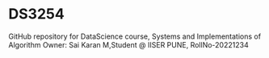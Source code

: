 # DS3254
GitHub repository for DataScience course, Systems and Implementations of Algorithm
Owner: Sai Karan M,Student @ IISER PUNE, RollNo-20221234

